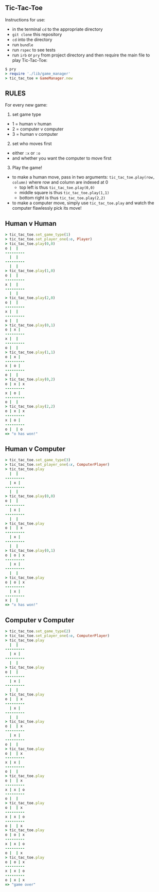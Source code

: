 
Tic-Tac-Toe
---

Instructions for use:

- in the terminal `cd` to the appropriate directory
- `git clone` this repository
- `cd` into the directory
- run `bundle`
- run `rspec` to see tests
- run `irb` or `pry` from project directory and then require the main file to play Tic-Tac-Toe:

```ruby
$ pry
> require './lib/game_manager'
> tic_tac_toe = GameManager.new
```
RULES
---
For every new game:
1. set game type
  - 1 = human v human
  - 2 = computer v computer
  - 3 = human v computer
2. set who moves first
  - either `:x` or `:o`
  - and whether you want the computer to move first
3. Play the game!
  - to make a human move, pass in two arguments: `tic_tac_toe.play(row, column)` where row and column are indexed at 0
    - top left is thus `tic_tac_toe.play(0,0)`
    - middle square is thus `tic_tac_toe.play(1,1)`
    - bottom right is thus `tic_tac_toe.play(2,2)`
  - to make a computer move, simply use `tic_tac_toe.play` and watch the computer flawlessly pick its move!

Human v Human
---
```ruby
> tic_tac_toe.set_game_type(1)
> tic_tac_toe.set_player_one(:o, Player)
> tic_tac_toe.play(0,0)
o |  |
---------
  |  |
---------
  |  |
> tic_tac_toe.play(1,0)
o |  |
---------
x |  |
---------
  |  |
> tic_tac_toe.play(2,0)
o |  |
---------
x |  |
---------
o |  |
> tic_tac_toe.play(0,1)
o | x |
---------
x |  |
---------
o |  |
> tic_tac_toe.play(1,1)
o | x |
---------
x | o |
---------
o |  |
> tic_tac_toe.play(0,2)
o | x | x
---------
x | o |
---------
o |  |
> tic_tac_toe.play(2,2)
o | x | x
---------
x | o |
---------
o |  | o
=> "o has won!"
```
Human v Computer
---
```ruby
> tic_tac_toe.set_game_type(3)
> tic_tac_toe.set_player_one(:x, ComputerPlayer)
> tic_tac_toe.play
  |  |
---------
  | x |
---------
  |  |
> tic_tac_toe.play(0,0)
o |  |
---------
  | x |
---------
  |  |
> tic_tac_toe.play
o |  | x
---------
  | x |
---------
  |  |
> tic_tac_toe.play(0,1)
o | o | x
---------
  | x |
---------
  |  |
> tic_tac_toe.play
o | o | x
---------
  | x |
---------
x |  |
=> "x has won!"
```
Computer v Computer
---
```ruby
> tic_tac_toe.set_game_type(2)
> tic_tac_toe.set_player_one(:o, ComputerPlayer)
> tic_tac_toe.play
  |  |
---------
  | x |
---------
  |  |
> tic_tac_toe.play
o |  |
---------
  | x |
---------
  |  |
> tic_tac_toe.play
o |  | x
---------
  | x |
---------
  |  |
> tic_tac_toe.play
o |  | x
---------
  | x |
---------
o |  |
> tic_tac_toe.play
o |  | x
---------
x | x |
---------
o |  |
> tic_tac_toe.play
o |  | x
---------
x | x | o
---------
o |  |
> tic_tac_toe.play
o |  | x
---------
x | x | o
---------
o |  | x
> tic_tac_toe.play
o | o | x
---------
x | x | o
---------
o |  | x
> tic_tac_toe.play
o | o | x
---------
x | x | o
---------
o | x | x
=> "game over"
```
